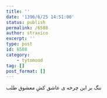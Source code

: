 ```yaml
---
title: ''
date: '1396/6/25 14:51:00'
status: publish
permalink: /6508
author: straxico
excerpt: ''
type: post
id: 6508
category:
    - tytomood
tag: []
post_format: []
---
```

ننگ بر این چرخه ی عاشق کشِ معشوق طلب